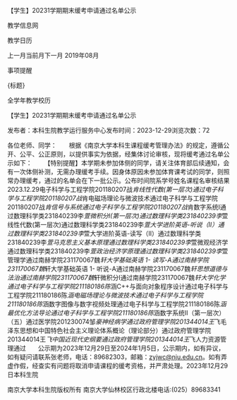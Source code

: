 






【学生】20231学期期末缓考申请通过名单公示





























教学信息网







































教学日历



上一月当前月下一月
2019年08月





事项提醒


{标题}


全学年教学校历
























【学生】20231学期期末缓考申请通过名单公示

发布者：本科生院教学运行服务中心发布时间：2023-12-29浏览次数：72

各位老师、同学：       根据《南京大学本科生课程缓考管理办法》的规定，遵循公开、公平、公正原则，以提供事实为依据，经集体讨论审核，现将缓考通过名单公示如下：       【特别提醒】本学期未参加体侧的同学，请关注体育部后续通知，会有一次体侧补测，无需办理缓考手续。因身体原因未参加体育课考试的同学，则照常办理缓考，通过的名单会在下一批公示。公布时间院系学号姓名课程名审核结果2023.12.29电子科学与工程学院201180207战*肯线性代数(第一层次)通过电子科学与工程学院201180207战*肯电磁场理论与微波技术通过电子科学与工程学院201180207战*肯信号与系统通过电子科学与工程学院201180207战*肯数字系统I通过数理科学类231840239李*萱微积分I(第一层次)通过数理科学类231840239李*萱线性代数(第一层次)通过数理科学类231840239李*萱大学进阶英语-听说（Ⅱ）通过数理科学类231840239李*萱大学进阶英语-读写（Ⅱ）通过数理科学类231840239李*萱马克思主义基本原理通过数理科学类231840239李*萱微观经济学通过数理科学类231840239李*萱政治经济学原理通过数理科学类231840239李*萱管理学通过南赫学院231170067魏*轩大学基础英语 1- 读写-A通过南赫学院231170067魏*轩大学基础英语 1- 听说-A通过南赫学院231170067魏*轩思想道德与法治通过南赫学院231170067魏*轩微积分I通过南赫学院231170067魏*轩大学化学通过电子科学与工程学院211180186陈*涵C++与面向对象程序设计通过电子科学与工程学院211180186陈*涵电磁场理论与微波技术通过电子科学与工程学院211180186陈*涵数字图像与数字视频处理通过电子科学与工程学院211180186陈*涵最优化方法导论通过电子科学与工程学院211180186陈*涵数字系统II（第一层次）（五）通过医学院201230074邹*豪神经病学通过政府管理学院201344014王*飞毛泽东思想和中国特色社会主义理论体系概论（理论部分）通过政府管理学院201344014王*飞中国近现代史纲要通过政府管理学院201344014王*飞人力资源管理通过       公示期为2023年12月29日至2024年1月5日，公示期内，如有异议，如有疑问请联系张老师，电话：89682303，邮箱：zyjwc@nju.edu.cn。如有弄虚作假，经查实有问题将取消申请课程的缓考资格，并严肃处理。2023年12月29日本科生院

















南京大学本科生院版权所有
南京大学仙林校区行政北楼电话:(025）89683341






















